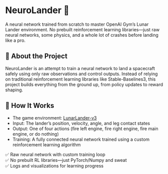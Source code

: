 # NeuroLander 🚀  

A neural network trained from scratch to master OpenAI Gym’s Lunar Lander environment. No prebuilt reinforcement learning libraries—just raw neural networks, some physics, and a whole lot of crashes before landing like a pro.  

## 🚀 About the Project  

NeuroLander is an attempt to train a neural network to land a spacecraft safely using only raw observations and control outputs. Instead of relying on traditional reinforcement learning libraries like Stable-Baselines3, this project builds everything from the ground up, from policy updates to reward shaping.  

## 🧠 How It Works  

- The game environment: [LunarLander-v3](https://www.gymlibrary.dev/environments/box2d/lunar_lander/)  
- Input: The lander’s position, velocity, angle, and leg contact states  
- Output: One of four actions (fire left engine, fire right engine, fire main engine, or do nothing)  
- Training: A fully connected neural network trained using a custom reinforcement learning algorithm  

✅ Raw neural network with custom training loop  
✅ No prebuilt RL libraries—just PyTorch/Numpy and sweat  
✅ Logs and visualizations for learning progress  